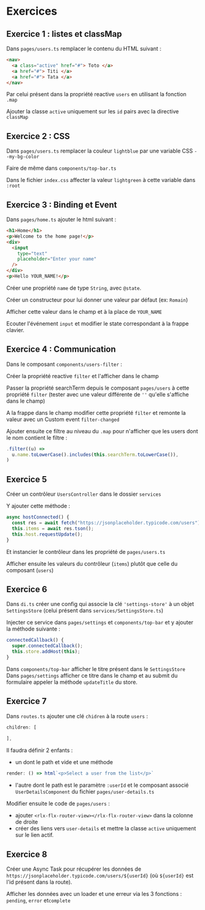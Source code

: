 # Exercices

## Exercice 1 : listes et classMap

Dans `pages/users.ts` remplacer le contenu du HTML suivant :

```html
<nav>
  <a class="active" href="#"> Toto </a>
  <a href="#"> Titi </a>
  <a href="#"> Tata </a>
</nav>
```

Par celui présent dans la propriété reactive `users` en utilisant la fonction `.map`

Ajouter la classe `active` uniquement sur les `id` pairs avec la directive `classMap`

## Exercice 2 : CSS

Dans `pages/users.ts` remplacer la couleur `lightblue` par une variable CSS `--my-bg-color`

Faire de même dans `components/top-bar.ts`

Dans le fichier `index.css` affecter la valeur `lightgreen` à cette variable dans `:root` 


## Exercice 3 : Binding et Event

Dans `pages/home.ts` ajouter le html suivant :

```html
<h1>Home</h1>
<p>Welcome to the home page!</p>
<div>
  <input
    type="text"
    placeholder="Enter your name"
  />
</div>
<p>Hello YOUR_NAME!</p>
```

Créer une propriété `name` de type `String`, avec `@state`.

Créer un constructeur pour lui donner une valeur par défaut (ex: `Romain`)

Afficher cette valeur dans le champ et à la place de `YOUR_NAME`

Ecouter l'événement `input` et modifier le state correspondant à la frappe clavier.

## Exercice 4 : Communication

Dans le composant `components/users-filter` :

Créer la propriété reactive `filter` et l'afficher dans le champ

Passer la propriété searchTerm depuis le composant `pages/users` à cette propriété `filter` (tester avec une valeur différente de `''` qu'elle s'affiche dans le champ)

A la frappe dans le champ modifier cette propriété `filter` et remonte la valeur avec un Custom event `filter-changed`

Ajouter ensuite ce filtre au niveau du `.map` pour n'afficher que les users dont le nom contient le filtre :

```js
.filter((u) =>
  u.name.toLowerCase().includes(this.searchTerm.toLowerCase()),
)
```

## Exercice 5

Créer un contrôleur `UsersController` dans le dossier `services`

Y ajouter cette méthode :

```js
async hostConnected() {
  const res = await fetch("https://jsonplaceholder.typicode.com/users");
  this.items = await res.tson();
  this.host.requestUpdate();
}
```

Et instancier le contrôleur dans les propriété de `pages/users.ts`

Afficher ensuite les valeurs du contrôleur (`items`) plutôt que celle du composant (`users`)

## Exercice 6

Dans `di.ts` créer une config qui associe la clé `'settings-store'` à un objet `SettingsStore` (celui présent dans `services/SettingsStore.ts`)

Injecter ce service dans `pages/settings` et `components/top-bar` et y ajouter la méthode suivante :

```js
connectedCallback() {
  super.connectedCallback();
  this.store.addHost(this);
}
```

Dans `components/top-bar` afficher le titre présent dans le `SettingsStore` 
Dans `pages/settings` afficher ce titre dans le champ et au submit du formulaire appeler la méthode `updateTitle` du store.

## Exercice 7

Dans `routes.ts` ajouter une clé `chidren` à la route `users` :

```js
children: [
  
],
```

Il faudra définir 2 enfants :
- un dont le path et vide et une méthode 
```js
render: () => html`<p>Select a user from the list</p>`
```

- l'autre dont le path est le paramètre `:userId` et le composant associé `UserDetailsComponent` du fichier `pages/user-details.ts`

Modifier ensuite le code de `pages/users` :
- ajouter `<rlx-flx-router-view></rlx-flx-router-view>` dans la colonne de droite
- créer des liens vers `user-details` et mettre la classe `active` uniquement sur le lien actif.

## Exercice 8

Créer une Async Task pour récupérer les données de `https://jsonplaceholder.typicode.com/users/${userId}` (où `${userId}` est l'id présent dans la route).

Afficher les données avec un loader et une erreur via les 3 fonctions : `pending`, `error` et`complete`